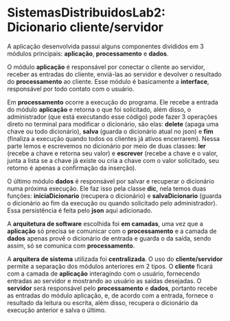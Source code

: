 # SistemasDistribuidosLab2: Dicionario cliente/servidor
A aplicação desenvolvida passui alguns componentes divididos em 3 módulos principais: **aplicação**, **processamento** 
e **dados**. 

O módulo **aplicação** é responsável por conectar o cliente ao servidor, receber as entradas do cliente, 
enviá-las ao servidor e devolver o resultado do **processamento** ao cliente. Esse módulo é basicamente a 
**interface**, responsável por todo contato com o  usuário.

Em **processamento** ocorre a execução do programa. Ele recebe a entrada do módulo **aplicação** e retorna o que foi solicitado, 
além disso, o administrador (que está executando esse código) pode fazer 3 operações direto no terminal para modificar o 
dicionário, são elas: **delete** (apaga uma chave ou todo dicionário), **salva** (guarda o dicionário atual no json) e **fim** 
(finaliza a execução quando todos os clientes já ativos encerrarem). Nessa parte lemos e escrevemos no dicionário por 
meio de duas classes: **ler** (recebe a chave e retorna seu valor) e **escrever** (recebe a chave e o valor, junta a lista 
se a chave já existe ou cria a chave com o valor solicitado, seu retorno é apenas a confirmação da inserção).

O último módulo **dados** é responsável por salvar e recuperar o dicionário numa próxima execução. Ele faz isso pela 
classe **dic**, nela temos duas funções: **iniciaDicionario** (recupera o dicionário) e **salvaDicionario** (guarda o 
dicionário ao fim da execução ou quando solicitado pelo administrador). Essa persistência é feita pelo **json** aqui adicionado.

A **arquitetura de software** escolhida foi **em camadas**, uma vez que a **aplicação** só precisa se comunicar com o 
**processamento** e a camada de **dados** apenas provê o dicionário de entrada e guarda o da saída, sendo assim, só se comunica 
com **processamento**.

A **arquitera de sistema** utilizada foi **centralizada**. O uso do **cliente/servidor** permite a separação dos módulos 
anteriores em 2 tipos. O **cliente** ficará com a camada de **aplicação** interagindo com o usuário, fornecendo entradas 
ao servidor e mostrando ao usuário as saídas desejadas. O **servidor** será responsável pelo **processamento** e **dados**, 
portanto recebe as entradas do módulo aplicação, e, de acordo com a entrada, fornece o resultado da leitura ou escrita, 
além disso, recupera o dicionário da execução anterior e salva o último.
